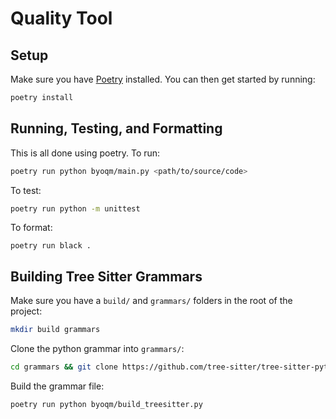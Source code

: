 # Quality Tool

## Setup

Make sure you have [Poetry](https://python-poetry.org/docs/) installed.
You can then get started by running:

```sh
poetry install
```

## Running, Testing, and Formatting

This is all done using poetry. To run:

```sh
poetry run python byoqm/main.py <path/to/source/code>
```

To test:

```sh
poetry run python -m unittest
```

To format:

```
poetry run black .
```


## Building Tree Sitter Grammars

Make sure you have a `build/` and `grammars/` folders in the root of the project:

```sh
mkdir build grammars
```

Clone the python grammar into `grammars/`:


```sh
cd grammars && git clone https://github.com/tree-sitter/tree-sitter-python && cd -
```

Build the grammar file:

```sh
poetry run python byoqm/build_treesitter.py
```
